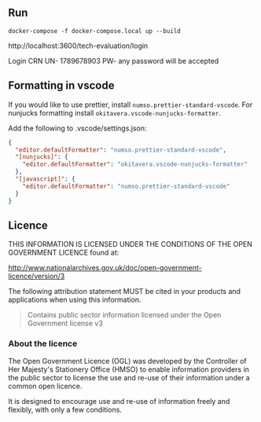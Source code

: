 ## Run

`docker-compose -f docker-compose.local up --build`

http://localhost:3600/tech-evaluation/login

Login CRN
UN- 1789678903
PW- any password will be accepted

## Formatting in vscode

If you would like to use prettier, install `numso.prettier-standard-vscode`. For nunjucks formatting
install `okitavera.vscode-nunjucks-formatter`.

Add the following to .vscode/settings.json:

```json
{
  "editor.defaultFormatter": "numso.prettier-standard-vscode",
  "[nunjucks]": {
    "editor.defaultFormatter": "okitavera.vscode-nunjucks-formatter"
  },
  "[javascript]": {
    "editor.defaultFormatter": "numso.prettier-standard-vscode"
  }
}
```

## Licence

THIS INFORMATION IS LICENSED UNDER THE CONDITIONS OF THE OPEN GOVERNMENT LICENCE found at:

<http://www.nationalarchives.gov.uk/doc/open-government-licence/version/3>

The following attribution statement MUST be cited in your products and applications when using this information.

> Contains public sector information licensed under the Open Government license v3

### About the licence

The Open Government Licence (OGL) was developed by the Controller of Her Majesty's Stationery Office (HMSO) to enable information providers in the public sector to license the use and re-use of their information under a common open licence.

It is designed to encourage use and re-use of information freely and flexibly, with only a few conditions.

